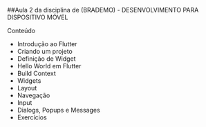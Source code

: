 ##Aula 2 da disciplina de (BRADEMO) - DESENVOLVIMENTO PARA DISPOSITIVO MÓVEL

Conteúdo
- Introdução ao Flutter
- Criando um projeto
- Definição de Widget
- Hello World em Flutter
- Build Context
- Widgets
- Layout
- Navegação
- Input
- Dialogs, Popups e Messages
- Exercícios
